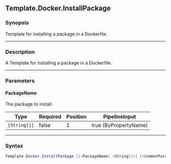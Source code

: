Template.Docker.InstallPackage
------------------------------

### Synopsis
Template for installing a package in a Dockerfile.

---

### Description

A Template for installing a package in a Dockerfile.

---

### Parameters
#### **PackageName**
The package to install.

|Type        |Required|Position|PipelineInput        |
|------------|--------|--------|---------------------|
|`[String[]]`|false   |1       |true (ByPropertyName)|

---

### Syntax
```PowerShell
Template.Docker.InstallPackage [[-PackageName] <String[]>] [<CommonParameters>]
```
